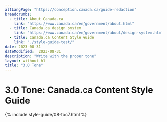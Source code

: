 ```yaml
---
altLangPage: "https://conception.canada.ca/guide-redaction"
breadcrumbs:
  - title: About Canada.ca
    link: "https://www.canada.ca/en/government/about.html"
  - title: Canada.ca design system
    link: "https://www.canada.ca/en/government/about/design-system.html"
  - title: Canada.ca Content Style Guide
    link: "./style-guide-test/"    
date: 2023-08-31
dateModified:  2023-08-31
description: "Write with the proper tone"
layout: without-h1
title: "3.0 Tone"
---
```

<h1 property="name" id="wb-cont" dir="ltr"><span class="stacked"><span>3.0 Tone</span>: <span>Canada.ca Content Style Guide</span></span></h1>
<!-- 3.0 Tone START id="toc7" --> 
{% include style-guide/08-toc7.html %} 
<!-- 3.0 Tone END --> 
